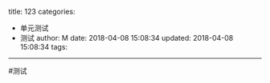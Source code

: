 title: 123
categories:
  - 单元测试
  - 测试
author: M
date: 2018-04-08 15:08:34
updated: 2018-04-08 15:08:34
tags:
---

#测试